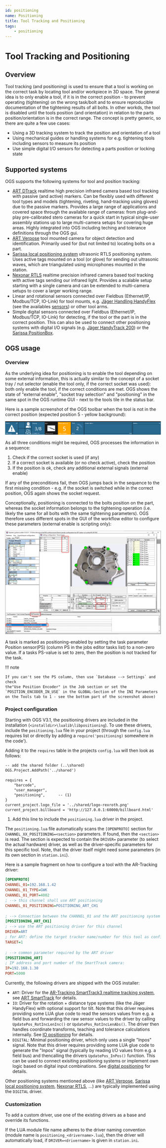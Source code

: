 ```yaml
---
id: positioning
name: Positioning
title: Tool Tracking and Positioning
tags:
    - positioning
---
```


# Tool Tracking and Positioning

## Overview

Tool tracking (and positioning) is used to ensure that a tool is working on the correct task by locating tool and/or workpiece in 3D space. The general idea is to only enable a tool, if it is in the correct position - to prevent operating (tightening) on the wrong task/bolt and to ensure reproducible documentation of the tightening results of all bolts. In other workds, the tool is disabled until the tools position (and orientation) in relation to the parts position/orientation is in the correct range. The concept is pretty generic, so there are quite a few use cases:

- Using a 3D tracking system to track the position and orientation of a tool
- Using mechanical guides or handling systems for e.g. tightening tools including sensors to measure its position
- Use simple digital I/O sensors for detecting a parts position or locking state

## Supported systems

OGS supports the following systems for tool and position tracking:

- [ART DTrack](https://ar-tracking.com/en/product-program/products-connection-software-dtrack) realtime high precision infrared camera based tool tracking with passive (and active) markers. Can be flexibly used with different tool types and models (tightening, riveting, hand-tracking using gloves) due to the passive markers. Provides a large range of applications and covered space through the available range of cameras: from plug-and-play pre-calibrated stero cameras for a quick start in typical single-user assembly stations up to large multi-camera setups for covering huge areas. Highly integrated into OGS including teching and tolerance definitions through the OGS gui.
- [ART Verpose](https://ar-tracking.com/en/product-program/products-connection-software-verpose) tool mounted camera for object detection and identification. Primarily used for (but not limited to) locating bolts on a part.
- [Sarissa local positioning system](https://www.sarissa.de/en/solutions/local-positioning-system) ultrasonic RTLS positioning system. Uses active tags mounted on a tool (or glove) for sending out ultrasonic waves, which are triangulated using microphones mounted in the station.
- [Nexonar RTLS](https://www.nexonar.com/en/solutions/real-time-location-system) realtime precision infrared camera based tool tracking with active tags sending our infrared light. Provides a scalable setup starting with a single camera and can be extended to multi-camera setups to cover a larger working range. 
- Linear and rotational sensors connected over Fieldbus (Ethernet/IP, Modbus/TCP, IO-Link) for tool mounts, e.g. [Jäger Handling HandyFlex](https://www.jaeger-handling.de/handy-flex?lang=en) (see the availables [sensors](https://www.jaeger-handling.de/carbo-arm/equipment-options-carbo-arm/positions-transducer-swivel-and-telescopic-axis?lang=en)) or other tool arms.
- Simple digital sensors connected over Fieldbus (Ethernet/IP, Modbus/TCP, IO-Link) for detecting, if the tool or the part is in the correct position. This can also be used to connect other positioning systems with digital I/O signals (e.g. [Jäger HandyTrack 200](https://www.jaeger-handling.de/carbo-arm/equipment-options-carbo-arm/positions-transducer-swivel-and-telescopic-axis/handy-track-200?lang=en)) or the [Sarissa PositionBox](https://www.sarissa.de/loesungen/positionbox).

## OGS usage

### Overview

As the underlying idea for positioning is to enable the tool depending on some external information, this is actually similar to the concept of a socket tray / nut selector (enable the tool only, if the correct socket was used): both only enable the tool, if the correct conditions are met. OGS shows the state of "external enable", "socket tray selection" and "positioning" in the same spot in the OGS runtime GUI - next to the tools tile in the status bar.

Here is a sample screenshot of the OGS toolbar when the tool is not in the correct position (expected position 5 - yellow background):

![OGS monitor positioning](resources/monitor-tile-positioning.png)

As all three conditions might be required, OGS processes the information in a sequence:

1. Check if the correct socket is used (if any)
2. If a correct socket is available (or no check active), check the position
3. If the position is ok, check any additional external signals (external enable)

If any of the preconditions fail, then OGS jumps back in the sequence to the first missing condition - e.g. if the socket is switched while in the correct position, OGS again shows the socket request.

Conceptionally, positioning is connected to the bolts position on the part, whereas the socket information belongs to the tightening operation (i.e. likely the same for all bolts with the same tightening parameters). OGS therefore uses different spots in the GUI of the workflow editor to configure these parameters (external enable is scripting only):

![heOpCfg positioning configuration](resources/heOpCfg-positioning-and-sockets.png)

A task is marked as positioning-enabled by setting the task parameter Position sensor(PS) (column PS in the jobs editor tasks list) to a non-zero value. If a tasks PS-value is set to zero, then the position is not tracked for the task.

!!! note

    If you can't see the PS column, then use `Database --> Settings` and check 
    the"Use Position Encoder" in the Job section or set the `POSITION_ENCODER_IN_USE` in the GLOBAL-Section of the INI Parameters on the Tools tab to 1 - see the bottom part of the screenshot above)

### Project configuration

Starting with OGS V3.1, the positioning drivers are included in the installation (`<installdir>\lualib\libpositioning`). To use these drivers, include the `positioning.lua` file in your project (through the `config.lua` requires list or 
directly by adding a `require('positioning)` somewhere in the code').

Adding it to the `requires` table in the projects `config.lua` will then look as follows:

```  { .lua .annotate }
-- add the shared folder (..\shared)
OGS.Project.AddPath('../shared')

requires = {
	"barcode",
	"user_manager",
	"positioning",      -- (1)
}
current_project.logo_file = '../shared/logo-rexroth.png'
current_project.billboard = 'http://127.0.0.1:60000/billboard.html'
```
1.  Add this line to include the `positioning.lua` driver in the project.

The `positioning.lua` file automatically scans the `[OPENPROTO]` section for `CHANNEL_XX_POSITIONING=<section>` parameters. If found, then the `<section>` is read. The
section is expected to contain the `DRIVER=` parameter (to select the actual hardware)
driver, as well as the driver-specific parameters for this specific tool. Note, that the
driver itself might need some parameters (in its own section in `station.ini`).

Here is a sample fragment on how to configure a tool with the AR-Tracking driver:

``` ini
[OPENPROTO]
CHANNEL_01=192.168.1.42
CHANNEL_01_TYPE=GWK
CHANNEL_01_PORT=4002
; --> this channel shall use ART positioning
CHANNEL_01_POSITIONING=POSITIONING_ART_CH1

; --> Connection between the CHANNEL_01 and the ART positioning system
[POSITIONING_ART_CH1]
; --> use the ART positioning driver for this channel
DRIVER=ART
; for ART: define the target tracker name/number for this tool as configured in DTrack
TARGET=1

; --> common parameter required by the ART driver
[POSITIONING_ART]
; IP address and port number of the SmartTrack camera:
IP=192.168.1.30
PORT=5000
```

Currently, the following drivers are shipped with the OGS installer:

- `ART`: Driver for the [AR-Tracking SmartTrack3 realtime tracking system](https://ar-tracking.com/en/product-program/smarttrack3), see [ART SmartTrack](./positioning-art.md) for details.
- `IO`: Driver for the rotation + distance type systems (like the Jäger HandyFlex)  with optional support for tilt. Note that this driver requires providing some LUA glue code to read the sensors values from e.g. a field bus and forwarding the raw
sensor values to the driver by calling `UpdatePos_RotIncLenInc()` or `UpdatePos_RotIncLenAbs()`. The driver then handles coordinate transforms, teaching and tolerance calculations internally. See [IO positioning](./positioning-io.md) for details.
- `DIGITAL`: Minimal positioning driver, which only uses a single "Inpos" signal. Note that this driver requires providing some LUA glue code to generate the "Inpos" signal (typically by reading I/O values from e.g. a field bus) and thencalling the drivers `UpdatePos_InPos()` function. This can be used to connect exisiting positioning systems or implement own logic based on digital input combinations. See [digital positioning](./positioning-digital.md) for details.

Other positioning systems mentioned above (like [ART Verpose](https://ar-tracking.com/en/product-program/products-connection-software-verpose), [Sarissa local positioning system](https://www.sarissa.de/en/solutions/local-positioning-system), [Nexonar RTLS](https://www.nexonar.com/en/solutions/real-time-location-system), ...) are typically implemented using the `DIGITAL` driver.

### Customization

To add a custom driver, use one of the existing drivers as a base and override its
functions.

If the LUA module file name adheres to the driver naming convention (module name is `positioning_<drivername>.lua`), then the driver will automatically load, if `DRIVER=<drivername>` is given in `station.ini`.
